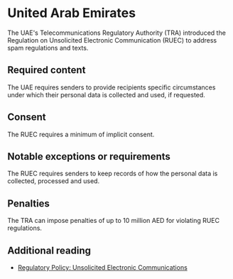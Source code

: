 # United Arab Emirates
The UAE's Telecommunications Regulatory Authority (TRA) introduced the Regulation on Unsolicited Electronic Communication (RUEC) to address spam regulations and texts.

## Required content
The UAE requires senders to provide recipients specific circumstances under which their personal data is collected and used, if requested.

## Consent
The RUEC requires a minimum of implicit consent.

## Notable exceptions or requirements
The RUEC requires senders to keep records of how the personal data is collected, processed and used.

## Penalties
The TRA can impose penalties of up to 10 million AED for violating RUEC regulations.

## Additional reading
- [Regulatory Policy: Unsolicited Electronic Communications](https://docplayer.net/17342879-Regulatory-policy-unsolicited-electronic-communications.html)
